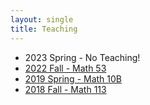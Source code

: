 ```yaml
---
layout: single
title: Teaching
---
```



* 2023 Spring - No Teaching!
* [2022 Fall - Math 53](2022Fall/index)
* [2019 Spring - Math 10B](2019Spring/index)
* [2018 Fall - Math 113](2018Fall/index)
